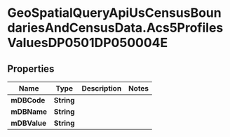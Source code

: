 # GeoSpatialQueryApiUsCensusBoundariesAndCensusData.Acs5ProfilesValuesDP0501DP050004E

## Properties

Name | Type | Description | Notes
------------ | ------------- | ------------- | -------------
**mDBCode** | **String** |  | 
**mDBName** | **String** |  | 
**mDBValue** | **String** |  | 


